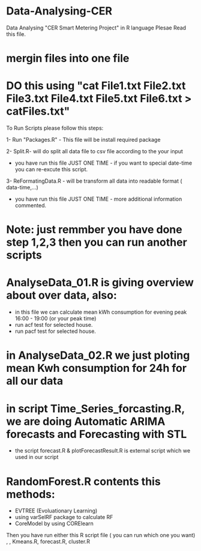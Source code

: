 # Data-Analysing-CER
Data Analysing "CER Smart Metering Project" in R language
Plesae Read this file.

# mergin files into one file
# DO this using "cat File1.txt File2.txt File3.txt File4.txt File5.txt File6.txt > catFiles.txt"

To Run Scripts please follow  this steps:

1- Run "Packages.R" - This file will be install required package 

2- Split.R- will do split all data file to csv file according to the your input 
  - you have run this file JUST ONE TIME - if you want to special date-time you can re-excute this script.

3- ReFormatingData.R - will be transform all data into readable format ( data-time,...)
  - you have run this file JUST ONE TIME - more additional information commented.

# Note: just remmber you have done step 1,2,3 then you can run another scripts  

# AnalyseData_01.R is giving overview about over data, also:

- in this file we can calculate mean kWh consumption for evening peak 16:00 - 19:00 (or your peak time)
- run acf test for selected house.
- run pacf test for selected house.

# in AnalyseData_02.R we just ploting mean Kwh consumption for 24h for all our data

# in script Time_Series_forcasting.R, we are doing Automatic ARIMA forecasts and Forecasting with STL
- the script forecast.R & plotForecastResult.R is external script which we used in our script

# RandomForest.R contents this methods:
- EVTREE (Evoluationary Learning)
- using varSelRF package to calculate RF
- CoreModel by using CORElearn


Then you have run either this R script file ( you can run which one you want)
, , Kmeans.R, forecast.R, cluster.R  